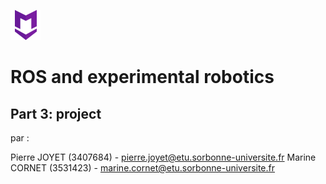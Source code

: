 ![alt text](https://github.com/adam-p/markdown-here/raw/master/src/common/images/icon48.png "Logo Title Text 1")
# ROS and experimental robotics 

## Part 3: project

par :

Pierre JOYET (3407684)  - pierre.joyet@etu.sorbonne-universite.fr
Marine CORNET (3531423) - marine.cornet@etu.sorbonne-universite.fr

[logo]: https://github.com/adam-p/markdown-here/raw/master/src/common/images/icon48.png "Logo Title Text 2"